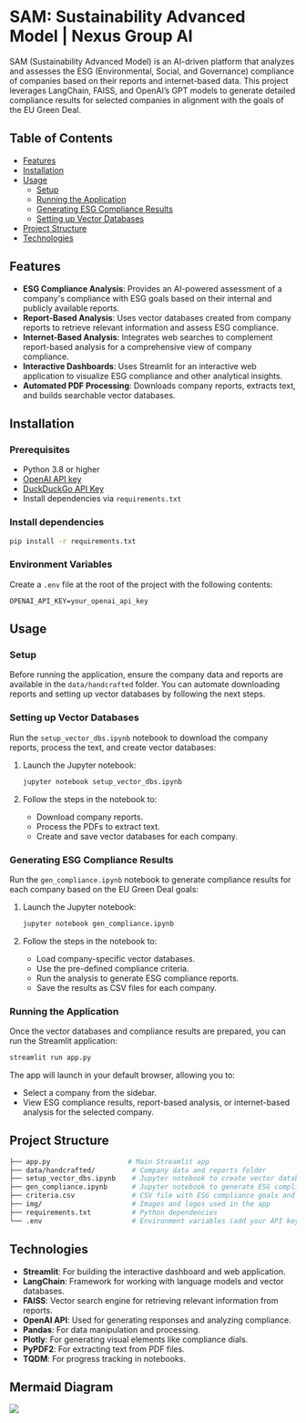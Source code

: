 # SAM: Sustainability Advanced Model | Nexus Group AI

SAM (Sustainability Advanced Model) is an AI-driven platform that analyzes and assesses the ESG (Environmental, Social, and Governance) compliance of companies based on their reports and internet-based data. This project leverages LangChain, FAISS, and OpenAI’s GPT models to generate detailed compliance results for selected companies in alignment with the goals of the EU Green Deal.

## Table of Contents

- [Features](#features)
- [Installation](#installation)
- [Usage](#usage)
  - [Setup](#setup)
  - [Running the Application](#running-the-application)
  - [Generating ESG Compliance Results](#generating-esg-compliance-results)
  - [Setting up Vector Databases](#setting-up-vector-databases)
- [Project Structure](#project-structure)
- [Technologies](#technologies)

## Features

- **ESG Compliance Analysis**: Provides an AI-powered assessment of a company's compliance with ESG goals based on their internal and publicly available reports.
- **Report-Based Analysis**: Uses vector databases created from company reports to retrieve relevant information and assess ESG compliance.
- **Internet-Based Analysis**: Integrates web searches to complement report-based analysis for a comprehensive view of company compliance.
- **Interactive Dashboards**: Uses Streamlit for an interactive web application to visualize ESG compliance and other analytical insights.
- **Automated PDF Processing**: Downloads company reports, extracts text, and builds searchable vector databases.

## Installation

### Prerequisites

- Python 3.8 or higher
- [OpenAI API key](https://beta.openai.com/signup/)
- [DuckDuckGo API Key](https://duckduckgo.com)
- Install dependencies via `requirements.txt`

### Install dependencies

```bash
pip install -r requirements.txt
```

### Environment Variables

Create a `.env` file at the root of the project with the following contents:

```
OPENAI_API_KEY=your_openai_api_key
```

## Usage

### Setup

Before running the application, ensure the company data and reports are available in the `data/handcrafted` folder. You can automate downloading reports and setting up vector databases by following the next steps.

### Setting up Vector Databases

Run the `setup_vector_dbs.ipynb` notebook to download the company reports, process the text, and create vector databases:

1. Launch the Jupyter notebook:

    ```bash
    jupyter notebook setup_vector_dbs.ipynb
    ```

2. Follow the steps in the notebook to:
   - Download company reports.
   - Process the PDFs to extract text.
   - Create and save vector databases for each company.

### Generating ESG Compliance Results

Run the `gen_compliance.ipynb` notebook to generate compliance results for each company based on the EU Green Deal goals:

1. Launch the Jupyter notebook:

    ```bash
    jupyter notebook gen_compliance.ipynb
    ```

2. Follow the steps in the notebook to:
   - Load company-specific vector databases.
   - Use the pre-defined compliance criteria.
   - Run the analysis to generate ESG compliance reports.
   - Save the results as CSV files for each company.

### Running the Application

Once the vector databases and compliance results are prepared, you can run the Streamlit application:

```bash
streamlit run app.py
```

The app will launch in your default browser, allowing you to:

- Select a company from the sidebar.
- View ESG compliance results, report-based analysis, or internet-based analysis for the selected company.

## Project Structure

```bash
├── app.py                   # Main Streamlit app
├── data/handcrafted/         # Company data and reports folder
├── setup_vector_dbs.ipynb    # Jupyter notebook to create vector databases
├── gen_compliance.ipynb      # Jupyter notebook to generate ESG compliance results
├── criteria.csv              # CSV file with ESG compliance goals and criteria
├── img/                      # Images and logos used in the app
├── requirements.txt          # Python dependencies
└── .env                      # Environment variables (add your API keys here)
```

## Technologies

- **Streamlit**: For building the interactive dashboard and web application.
- **LangChain**: Framework for working with language models and vector databases.
- **FAISS**: Vector search engine for retrieving relevant information from reports.
- **OpenAI API**: Used for generating responses and analyzing compliance.
- **Pandas**: For data manipulation and processing.
- **Plotly**: For generating visual elements like compliance dials.
- **PyPDF2**: For extracting text from PDF files.
- **TQDM**: For progress tracking in notebooks.

## Mermaid Diagram

[![](https://mermaid.ink/img/pako:eNptVdtu4kAM_RUrUt_a_YA-rAQJ0O6WliUUrTpUaEgGMmoyE81M6LJN_309F0Lo8oAU7HMc28d2PqJM5iy6jbalfM8KqgwskpUAGJDUKEarkhsY1PUr3Nx8b2MptnzXKGq4FC0MyYzuGKTMNDVQkUNqDiXTr47vCCOx50qKignTQkweJM0BbbCkitPNOTahhoJFcLFrIfFga-xhUp6zDVUtjEh4hEe65zuXUA83pVwAZmvci8fE_U-4rkt6gHEjsoC3jLFjDAQtD5prrKZkma9vQjrr4lAzF3_i60onGL6qS05Fxlq4I7qQ72umd-usM_fwc1ZLZW6GVLMcjkFbuPc05bzrjfWusaPC9Kj3WIQS7H_yD0_mwf-FbgPcBdGqmooDzJluSoPEn2TOsLVWsGNL4nR59L-eM30pCKRlCw8kw5kwrFfkOkeP49w7zhKbJxUkwxamXsKjBZW0KfawvwYQF6hMC4_ED9GcGcXZnpbe4bA_ztqA-lCVFS08kaTJ3uxvIoPRwZ986gU1tqJaCo36zMgdllsy-NLNIyI07OoKHnEdNGwxYW0zWu9d9ut8o7_x-iA2FqabzU7RuuhKG_odsD6AX8RN8kzJjGmNwwwzXrOSC186AlyG3Xjje1qY-175OdGnsT-iE_kuSouYJWOUMCV5MITh0WfoBftjegm0sCCjP0bRzPg1re1WW9AZK3bawqjasNwuIb7nmUyYYMqaL8kI8OzXku5PAFR-SZyFaiw9eyuP4LkDj3mJGpxK_02CpcDcMkW3BoXxQ8vDgWAivyAQTnpvEC_I05vfUAautU_lhVx0fpXq5SRVrDgmyWkLg0E4ZGdHoAP8T-11Zji8uBSunrCoZ_wF0-bs0sQx6Wx2q3sJ2BgTGbbxGMAJ0a1-knhleqzgAyPtFQjcgT-j98Zrb6MiezTC5GUNco9q2eqdPVCGw3Dp3AbjxZBZY-8-8sZj0pnneF73VJiTP_Dj2PMbAQ8PUzy-ExKe_S2wCXbD2L9V3XDc9cRKl7ZYa52erH4YcTzddZ2c7v7fXoseVyK6jiqmKspz_DB-WPAqMgWr2Cq6xcecqrdVtBKfiKONkelBZNGtUQ27jpRsdkV0u8W-4L-mzjFbvJ04j1VnZTlH7af-u-s-v5__AOn1ktw?type=png)](https://mermaid.live/edit#pako:eNptVdtu4kAM_RUrUt_a_YA-rAQJ0O6WliUUrTpUaEgGMmoyE81M6LJN_309F0Lo8oAU7HMc28d2PqJM5iy6jbalfM8KqgwskpUAGJDUKEarkhsY1PUr3Nx8b2MptnzXKGq4FC0MyYzuGKTMNDVQkUNqDiXTr47vCCOx50qKignTQkweJM0BbbCkitPNOTahhoJFcLFrIfFga-xhUp6zDVUtjEh4hEe65zuXUA83pVwAZmvci8fE_U-4rkt6gHEjsoC3jLFjDAQtD5prrKZkma9vQjrr4lAzF3_i60onGL6qS05Fxlq4I7qQ72umd-usM_fwc1ZLZW6GVLMcjkFbuPc05bzrjfWusaPC9Kj3WIQS7H_yD0_mwf-FbgPcBdGqmooDzJluSoPEn2TOsLVWsGNL4nR59L-eM30pCKRlCw8kw5kwrFfkOkeP49w7zhKbJxUkwxamXsKjBZW0KfawvwYQF6hMC4_ED9GcGcXZnpbe4bA_ztqA-lCVFS08kaTJ3uxvIoPRwZ986gU1tqJaCo36zMgdllsy-NLNIyI07OoKHnEdNGwxYW0zWu9d9ut8o7_x-iA2FqabzU7RuuhKG_odsD6AX8RN8kzJjGmNwwwzXrOSC186AlyG3Xjje1qY-175OdGnsT-iE_kuSouYJWOUMCV5MITh0WfoBftjegm0sCCjP0bRzPg1re1WW9AZK3bawqjasNwuIb7nmUyYYMqaL8kI8OzXku5PAFR-SZyFaiw9eyuP4LkDj3mJGpxK_02CpcDcMkW3BoXxQ8vDgWAivyAQTnpvEC_I05vfUAautU_lhVx0fpXq5SRVrDgmyWkLg0E4ZGdHoAP8T-11Zji8uBSunrCoZ_wF0-bs0sQx6Wx2q3sJ2BgTGbbxGMAJ0a1-knhleqzgAyPtFQjcgT-j98Zrb6MiezTC5GUNco9q2eqdPVCGw3Dp3AbjxZBZY-8-8sZj0pnneF73VJiTP_Dj2PMbAQ8PUzy-ExKe_S2wCXbD2L9V3XDc9cRKl7ZYa52erH4YcTzddZ2c7v7fXoseVyK6jiqmKspz_DB-WPAqMgWr2Cq6xcecqrdVtBKfiKONkelBZNGtUQ27jpRsdkV0u8W-4L-mzjFbvJ04j1VnZTlH7af-u-s-v5__AOn1ktw)